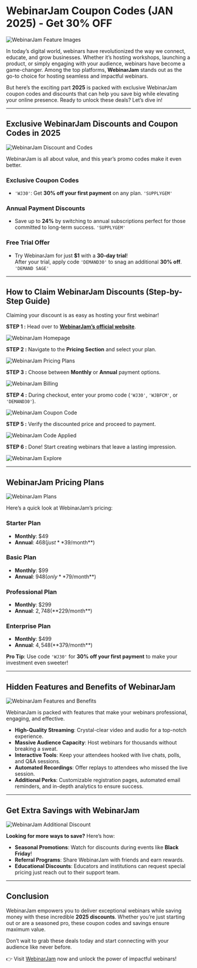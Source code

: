 # WebinarJam Coupon Codes (JAN 2025) - Get 30% OFF

![WebinarJam Feature Images](https://github.com/sharonAt1/WebinarJam-Coupon-Codes/blob/main/Images/webinar%20features%20img.png)

In today’s digital world, webinars have revolutionized the way we connect, educate, and grow businesses. Whether it’s hosting workshops, launching a product, or simply engaging with your audience, webinars have become a game-changer. Among the top platforms, **WebinarJam** stands out as the go-to choice for hosting seamless and impactful webinars. 

But here’s the exciting part **2025** is packed with exclusive WebinarJam coupon codes and discounts that can help you save big while elevating your online presence. Ready to unlock these deals? Let’s dive in!

---

## Exclusive WebinarJam Discounts and Coupon Codes in 2025

![WebinarJam Discount and Codes](https://github.com/sharonAt1/WebinarJam-Coupon-Codes/blob/main/Images/WebinarJam%20Discount.png)

WebinarJam is all about value, and this year’s promo codes make it even better.

### **Exclusive Coupon Codes**
- `'WJ30'`: Get **30% off your first payment** on any plan. `'SUPPLYGEM'`

### **Annual Payment Discounts**
- Save up to **24%** by switching to annual subscriptions perfect for those committed to long-term success. `'SUPPLYGEM'`

### **Free Trial Offer**
- Try WebinarJam for just **$1** with a **30-day trial**!  
  After your trial, apply code `'DEMAND30'` to snag an additional **30% off**. `'DEMAND SAGE'`

---

## How to Claim WebinarJam Discounts (Step-by-Step Guide)
Claiming your discount is as easy as hosting your first webinar!

**STEP 1 :** Head over to [**WebinarJam’s official website**](https://home.webinarjam.com/index).

![WebinarJam Homepage](https://github.com/sharonAt1/WebinarJam-Coupon-Codes/blob/main/Images/webinar%20homepage%20img.jpg)

**STEP 2 :** Navigate to the **Pricing Section** and select your plan.

![WebinarJam Pricing Plans](https://github.com/sharonAt1/WebinarJam-Coupon-Codes/blob/main/Images/webinar%20pricing%20plan%20img.jpg)

**STEP 3 :** Choose between **Monthly** or **Annual** payment options.

![WebinarJam Billing](https://github.com/sharonAt1/WebinarJam-Coupon-Codes/blob/main/Images/webinar%20just%201%20img.jpg)

**STEP 4 :** During checkout, enter your promo code (`'WJ30'`, `'WJBFCM'`, or `'DEMAND30'`).

![WebinarJam Coupon Code](https://github.com/sharonAt1/WebinarJam-Coupon-Codes/blob/main/Images/webinar%20just%201%20img.jpg)

**STEP 5 :** Verify the discounted price and proceed to payment.

![WebinarJam Code Applied](https://github.com/sharonAt1/WebinarJam-Coupon-Codes/blob/main/Images/webinar%20code%20applied%20img.jpg)

**STEP 6 :** Done! Start creating webinars that leave a lasting impression.

![WebinarJam Explore](https://github.com/sharonAt1/WebinarJam-Coupon-Codes/blob/main/Images/webinar%20explore%20img.jpg)

---

## WebinarJam Pricing Plans

![WebinarJam Plans](https://github.com/sharonAt1/WebinarJam-Coupon-Codes/blob/main/Images/webinar%20plan%20img.jpg)

Here’s a quick look at WebinarJam’s pricing:

### **Starter Plan**
- **Monthly**: $49  
- **Annual**: $468 (just **$39/month**)

### **Basic Plan**
- **Monthly**: $99  
- **Annual**: $948 (only **$79/month**)

### **Professional Plan**
- **Monthly**: $299  
- **Annual**: $2,748 (**$229/month**)

### **Enterprise Plan**
- **Monthly**: $499  
- **Annual**: $4,548 (**$379/month**)

**Pro Tip**: Use code `'WJ30'` for **30% off your first payment** to make your investment even sweeter!

---

## Hidden Features and Benefits of WebinarJam

![WebinarJam Features and Benefits](https://github.com/sharonAt1/WebinarJam-Coupon-Codes/blob/main/Images/webinar%20features%202%20img.png)

WebinarJam is packed with features that make your webinars professional, engaging, and effective.

- **High-Quality Streaming**: Crystal-clear video and audio for a top-notch experience.  
- **Massive Audience Capacity**: Host webinars for thousands without breaking a sweat.  
- **Interactive Tools**: Keep your attendees hooked with live chats, polls, and Q&A sessions.  
- **Automated Recordings**: Offer replays to attendees who missed the live session.  
- **Additional Perks**: Customizable registration pages, automated email reminders, and in-depth analytics to ensure success.

---

## Get Extra Savings with WebinarJam

![WebinarJam Additional Discount](https://github.com/sharonAt1/WebinarJam-Coupon-Codes/blob/main/Images/webinar%20additional%20discount%20img.jpg)

**Looking for more ways to save?** Here’s how:

- **Seasonal Promotions**: Watch for discounts during events like **Black Friday**!   
- **Referral Programs**: Share WebinarJam with friends and earn rewards.  
- **Educational Discounts**: Educators and institutions can request special pricing just reach out to their support team.  

---

## Conclusion
WebinarJam empowers you to deliver exceptional webinars while saving money with these incredible **2025 discounts**. Whether you’re just starting out or are a seasoned pro, these coupon codes and savings ensure maximum value.  

Don’t wait to grab these deals today and start connecting with your audience like never before.  

👉 Visit [WebinarJam](https://webinarjam.com) now and unlock the power of impactful webinars!
